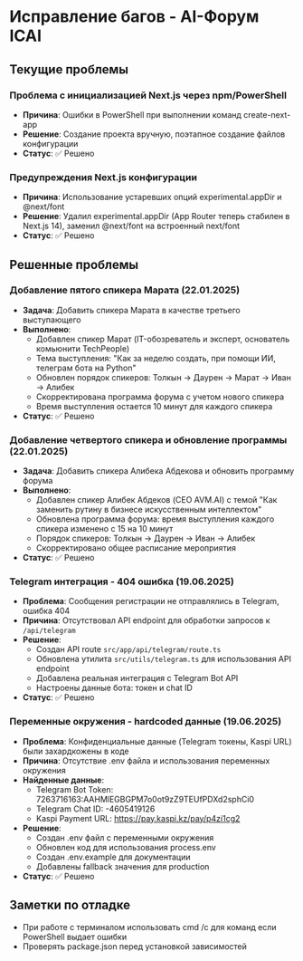 # Исправление багов - AI-Форум ICAI

## Текущие проблемы

### Проблема с инициализацией Next.js через npm/PowerShell
- **Причина**: Ошибки в PowerShell при выполнении команд create-next-app
- **Решение**: Создание проекта вручную, поэтапное создание файлов конфигурации
- **Статус**: ✅ Решено

### Предупреждения Next.js конфигурации
- **Причина**: Использование устаревших опций experimental.appDir и @next/font
- **Решение**: Удалил experimental.appDir (App Router теперь стабилен в Next.js 14), заменил @next/font на встроенный next/font
- **Статус**: ✅ Решено

## Решенные проблемы

### Добавление пятого спикера Марата (22.01.2025)
- **Задача**: Добавить спикера Марата в качестве третьего выступающего
- **Выполнено**:
  - Добавлен спикер Марат (IT-обозреватель и эксперт, основатель комьюнити TechPeople)
  - Тема выступления: "Как за неделю создать, при помощи ИИ, телеграм бота на Python"
  - Обновлен порядок спикеров: Толкын → Даурен → Марат → Иван → Алибек
  - Скорректирована программа форума с учетом нового спикера
  - Время выступления остается 10 минут для каждого спикера
- **Статус**: ✅ Решено

### Добавление четвертого спикера и обновление программы (22.01.2025)
- **Задача**: Добавить спикера Алибека Абдекова и обновить программу форума
- **Выполнено**:
  - Добавлен спикер Алибек Абдеков (CEO AVM.AI) с темой "Как заменить рутину в бизнесе искусственным интеллектом"
  - Обновлена программа форума: время выступления каждого спикера изменено с 15 на 10 минут
  - Порядок спикеров: Толкын → Даурен → Иван → Алибек
  - Скорректировано общее расписание мероприятия
- **Статус**: ✅ Решено

### Telegram интеграция - 404 ошибка (19.06.2025)
- **Проблема**: Сообщения регистрации не отправлялись в Telegram, ошибка 404
- **Причина**: Отсутствовал API endpoint для обработки запросов к `/api/telegram`
- **Решение**: 
  - Создан API route `src/app/api/telegram/route.ts`
  - Обновлена утилита `src/utils/telegram.ts` для использования API endpoint
  - Добавлена реальная интеграция с Telegram Bot API
  - Настроены данные бота: токен и chat ID
- **Статус**: ✅ Решено

### Переменные окружения - hardcoded данные (19.06.2025)
- **Проблема**: Конфиденциальные данные (Telegram токены, Kaspi URL) были захардкожены в коде
- **Причина**: Отсутствие .env файла и использования переменных окружения
- **Найденные данные**:
  - Telegram Bot Token: 7263716163:AAHMlEGBGPM7o0ot9zZ9TEUfPDXd2sphCi0
  - Telegram Chat ID: -4605419126
  - Kaspi Payment URL: https://pay.kaspi.kz/pay/p4zi1cg2
- **Решение**:
  - Создан .env файл с переменными окружения
  - Обновлен код для использования process.env
  - Создан .env.example для документации
  - Добавлены fallback значения для production
- **Статус**: ✅ Решено

## Заметки по отладке

- При работе с терминалом использовать cmd /c для команд если PowerShell выдает ошибки
- Проверять package.json перед установкой зависимостей 